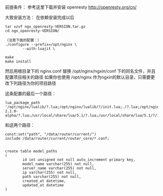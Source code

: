 前提条件：
参考这里下载并安装 openresty
http://openresty.org/cn/

大致安装方法：
在依赖安装完成以后

    tar xzvf ngx_openresty-VERSION.tar.gz
    cd ngx_openresty-VERSION/

    （注意下面的配置：）
    ./configure --prefix=/opt/nginx \
            --with-luajit \
            
    make
    make install


然后用根目录下的 nginx.conf 替换 /opt/nginx/ngxin/conf 下的同名文件，并且配置项目相关的路径
如果你也使用 /opt/nginx 作为ngxin的默认目录，只需要更改下列路径为你的项目路径

这条配置的最后一个路径：

    lua_package_path '/opt/nginx/lualib/?.lua;/opt/nginx/lualib/?/init.lua;./?.lua;/opt/nginx/luajit/share/luajit-2.1.0-alpha/?.lua;/usr/local/share/lua/5.1/?.lua;/usr/local/share/lua/5.1/?/init.lua;/opt/nginx/luajit/share/lua/5.1/?.lua;/opt/nginx/luajit/share/lua/5.1/?/init.lua;/data/router/current/router_lua/?.lua;';

和这两个路径：

    const:set("path", "/data/router/current/")
    include /data/router/current/router_core/*.conf;


    create table model_paths
    (
            id int unsigned not null auto_increment primary key,
            model_name varchar(255) not null,
            server_name varchar(255) not null,
            ip varchar(255) not null,
            path varchar(255) not null,
            created_at datetime,
            updated_at datetime
    )

